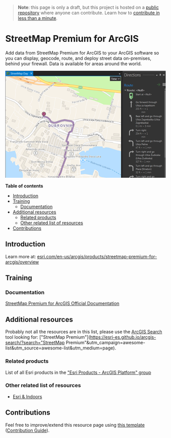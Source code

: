 > **Note**: this page is only a draft, but this project is hosted on a [public repository](https://github.com/hhkaos/awesome-arcgis) where anyone can contribute. Learn how to [contribute in less than a minute](https://github.com/hhkaos/awesome-arcgis/blob/master/CONTRIBUTING.md#contributions).

# StreetMap Premium for ArcGIS

Add data from StreetMap Premium for ArcGIS to your ArcGIS software so you can display, geocode, route, and deploy street data on-premises, behind your firewall. Data is available for areas around the world.

 ![StreetMap Premium for ArcGIS Screenshot](../product-thumbnails/streetmap-premium.png) 

<!-- START doctoc generated TOC please keep comment here to allow auto update -->
<!-- DON'T EDIT THIS SECTION, INSTEAD RE-RUN doctoc TO UPDATE -->
**Table of contents**

- [Introduction](#introduction)
- [Training](#training)
  - [Documentation](#documentation)
- [Additional resources](#additional-resources)
  - [Related products](#related-products)
  - [Other related list of resources](#other-related-list-of-resources)
- [Contributions](#contributions)

<!-- END doctoc generated TOC please keep comment here to allow auto update -->

## Introduction

Learn more at: [esri.com/en-us/arcgis/products/streetmap-premium-for-arcgis/overview](https://www.esri.com/en-us/arcgis/products/streetmap-premium-for-arcgis/overview)

## Training

### Documentation

[StreetMap Premium for ArcGIS Official Documentation](http://enterprise.arcgis.com/en/streetmap-premium/)

## Additional resources

Probably not all the resources are in this list, please use the [ArcGIS Search](https://esri-es.github.io/arcgis-search/) tool looking for: ["StreetMap Premium"](https://esri-es.github.io/arcgis-search/?search="StreetMap Premium"&utm_campaign=awesome-list&utm_source=awesome-list&utm_medium=page).

### Related products

List of all Esri products in the ["Esri Products - ArcGIS Platform" group](https://awesome-arcgis.maps.arcgis.com/home/group.html?id=663480a878724c42aef09a523a8d5139&view=list&start=1&num=20#content)

### Other related list of resources

* [Esri & Indoors](../../../esri/emerging-technologies/indoor/README.md)

## Contributions

Feel free to improve/extend this resource page using [this template](https://github.com/hhkaos/awesome-arcgis/blob/master/templates/PRODUCT_PAGE_TEMPLATE.md) ([Contribution Guide](https://github.com/hhkaos/awesome-arcgis/blob/master/CONTRIBUTING.md)).
